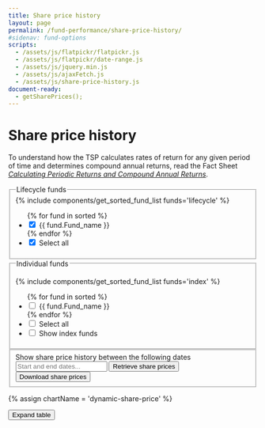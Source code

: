 ```yaml
---
title: Share price history
layout: page
permalink: /fund-performance/share-price-history/
#sidenav: fund-options
scripts:
  - /assets/js/flatpickr/flatpickr.js
  - /assets/js/flatpickr/date-range.js
  - /assets/js/jquery.min.js
  - /assets/js/ajaxFetch.js
  - /assets/js/share-price-history.js
document-ready:
  - getSharePrices();
---
```


# Share price history

To understand how the TSP calculates rates of return for any given period of time and determines compound annual returns, read the Fact Sheet [_Calculating Periodic Returns and Compound Annual Returns_](/publications/oc05-16w.pdf).

<!-- PROGRAMMED fieldset -->
<section class="fund-selection">
  <fieldset class="usa-fieldset-inputs usa-sans lifecycle-funds">
    <legend>Lifecycle funds</legend>
    {% include components/get_sorted_fund_list funds='lifecycle' %}
    <ul class="usa-unstyled-list">
      {% for fund in sorted %}  
      <li>
        <input id="{{ fund.Fund_name | replace: " ", "___"}}" type="checkbox" name="rorCB"  checked
              onClick="toggleFund('{{chartName}}', '{{ fund.Fund_name | replace: " ", "___"}}');">
        <label for="{{ fund.Fund_name | replace: " ", "___"}}">{{ fund.Fund_name }}</label>
      </li>
      {% endfor %}
      <li>
        <input type="checkbox" name="rorCB" id="Lfunds" checked
              onClick="toggleFund('{{chartName}}', 'Lfunds');">
              <label for="Lfunds">Select all</label>
      </li>
    </ul>
  </fieldset>

<fieldset class="usa-fieldset-inputs usa-sans individual-funds">
  <legend>Individual funds</legend>

  {% include components/get_sorted_fund_list funds='index' %}
  <ul class="usa-unstyled-list">
    {% for fund in sorted %}    
    <li>
      <input id="{{ fund.Fund_name | replace: " ", "___"}}" type="checkbox" name="rorCB"
            onClick="toggleFund('{{chartName}}', '{{ fund.Fund_name | replace: " ", "___"}}');">
      <label for="{{ fund.Fund_name | replace: " ", "___"}}">{{ fund.Fund_name }}</label>
    </li>
    {% endfor %}
    <li>
      <input id="InvFunds" type="checkbox" name="rorCB"
            onClick="toggleFund('{{chartName}}', 'InvFunds');">
      <label for="InvFunds">Select all</label>
    </li>
    <li class="break">
      <input id="show-index-funds" type="checkbox" name="index-funds" value="">
      <label for="show-index-funds">Show <span data-term="Index Fund" class="js-glossary-toggle term term-end">index funds</span></label>
    </li>
  </ul>
</fieldset>
</section>

<section class="date-range">
<form class="share-price-date-range" action="javascript:void(0);">
<fieldset>
<label>
  <div>Show share price history between the following dates</div>
  <input id="fundDates" placeholder="Start and end dates..." class="date-range" />
</label>
<button class="usa-button" onClick='getSharePrices();'>Retrieve share prices</button>
<button class="usa-button-secondary" onClick='downloadSharePrices();'>
  Download share prices <i class="fal fa-arrow-alt-to-bottom"></i></button>
</fieldset>
</form>
</section>

{% assign chartName = 'dynamic-share-price' %}
<div id="{{chartName}}-div" class="usa-grid-full usa-layout-docs-main_content">
<div class="usa-width-one-whole" markdown="1">
  <section id="{{chartName}}-section" class="share-price-table">
    <div class="table-view">
      <button id="{{chartName}}-button" class="usa-button-secondary"
        onClick="toggleTable('{{chartName}}');">
        Expand table <i class="fal fa-expand-wide"></i></button>
    </div>
    <div id="{{chartName}}-table" class="table-side-scroll"></div>
  </section>

</div> <!-- END div.usa-width-one-whole -->
</div> <!-- END div.usa-grid-full -->
